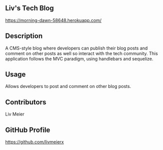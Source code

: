 ## Liv's Tech Blog
https://morning-dawn-58648.herokuapp.com/

## Description
A CMS-style blog where developers can publish their blog posts and comment on other posts as well so interact with the tech community. This application follows the MVC paradigm, using handlebars and sequelize.

## Usage
Allows developers to post and comment on other blog posts.

## Contributors
Liv Meier

## GitHub Profile
https://github.com/livmeierx